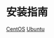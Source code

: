 ﻿安装指南
==

[CentOS](https://docs.docker.com/engine/installation/linux/docker-ce/centos/)
[Ubuntu](https://docs.docker.com/engine/installation/linux/docker-ce/ubuntu/)

 			  